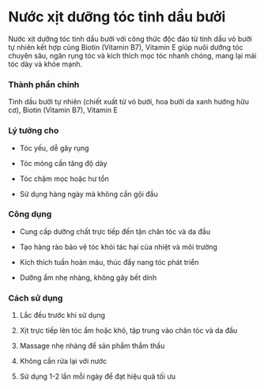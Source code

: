 ﻿
# Nước xịt dưỡng tóc tinh dầu bưởi

Nước xịt dưỡng tóc tinh dầu bưởi với công thức độc đáo từ tinh dầu vỏ bưởi tự nhiên kết hợp cùng Biotin (Vitamin B7), Vitamin E giúp nuôi dưỡng tóc chuyên sâu, ngăn rụng tóc và kích thích mọc tóc nhanh chóng, mang lại mái tóc dày và khỏe mạnh.

### Thành phần chính

Tinh dầu bưởi tự nhiên (chiết xuất từ vỏ bưởi, hoa bưởi da xanh hướng hữu cơ), Biotin (Vitamin B7), Vitamin E

### Lý tưởng cho

-   Tóc yếu, dễ gãy rụng
    
-   Tóc mỏng cần tăng độ dày
    
-   Tóc chậm mọc hoặc hư tổn
    
-   Sử dụng hàng ngày mà không cần gội đầu
    

### Công dụng

-   Cung cấp dưỡng chất trực tiếp đến tận chân tóc và da đầu
    
-   Tạo hàng rào bảo vệ tóc khỏi tác hại của nhiệt và môi trường
    
-   Kích thích tuần hoàn máu, thúc đẩy nang tóc phát triển
    
-   Dưỡng ẩm nhẹ nhàng, không gây bết dính
    

### Cách sử dụng

1.  Lắc đều trước khi sử dụng
    
2.  Xịt trực tiếp lên tóc ẩm hoặc khô, tập trung vào chân tóc và da đầu
    
3.  Massage nhẹ nhàng để sản phẩm thẩm thấu
    
4.  Không cần rửa lại với nước
    
5.  Sử dụng 1-2 lần mỗi ngày để đạt hiệu quả tối ưu
